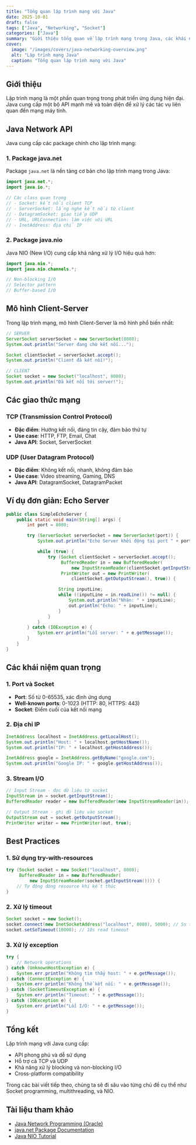 ```yaml
---
title: "Tổng quan lập trình mạng với Java"
date: 2025-10-01
draft: false
tags: ["Java", "Networking", "Socket"]
categories: ["Java"]
summary: "Giới thiệu tổng quan về lập trình mạng trong Java, các khái niệm cơ bản và thư viện hỗ trợ."
cover:
  image: "/images/covers/java-networking-overview.png"
  alt: "Lập trình mạng Java"
  caption: "Tổng quan lập trình mạng với Java"
---
```


## Giới thiệu

Lập trình mạng là một phần quan trọng trong phát triển ứng dụng hiện đại. Java cung cấp một bộ API mạnh mẽ và toàn diện để xử lý các tác vụ liên quan đến mạng máy tính.

## Java Network API

Java cung cấp các package chính cho lập trình mạng:

### 1. Package java.net

Package `java.net` là nền tảng cơ bản cho lập trình mạng trong Java:

```java
import java.net.*;
import java.io.*;

// Các class quan trọng
// - Socket: kết nối client TCP
// - ServerSocket: lắng nghe kết nối từ client
// - DatagramSocket: giao tiếp UDP
// - URL, URLConnection: làm việc với URL
// - InetAddress: địa chỉ IP
```

### 2. Package java.nio

Java NIO (New I/O) cung cấp khả năng xử lý I/O hiệu quả hơn:

```java
import java.nio.*;
import java.nio.channels.*;

// Non-blocking I/O
// Selector pattern
// Buffer-based I/O
```

## Mô hình Client-Server

Trong lập trình mạng, mô hình Client-Server là mô hình phổ biến nhất:

```java
// SERVER
ServerSocket serverSocket = new ServerSocket(8080);
System.out.println("Server đang chờ kết nối...");

Socket clientSocket = serverSocket.accept();
System.out.println("Client đã kết nối!");

// CLIENT
Socket socket = new Socket("localhost", 8080);
System.out.println("Đã kết nối tới server!");
```

## Các giao thức mạng

### TCP (Transmission Control Protocol)

- **Đặc điểm**: Hướng kết nối, đáng tin cậy, đảm bảo thứ tự
- **Use case**: HTTP, FTP, Email, Chat
- **Java API**: Socket, ServerSocket

### UDP (User Datagram Protocol)

- **Đặc điểm**: Không kết nối, nhanh, không đảm bảo
- **Use case**: Video streaming, Gaming, DNS
- **Java API**: DatagramSocket, DatagramPacket

## Ví dụ đơn giản: Echo Server

```java
public class SimpleEchoServer {
    public static void main(String[] args) {
        int port = 8080;

        try (ServerSocket serverSocket = new ServerSocket(port)) {
            System.out.println("Echo Server khởi động tại port " + port);

            while (true) {
                try (Socket clientSocket = serverSocket.accept();
                     BufferedReader in = new BufferedReader(
                         new InputStreamReader(clientSocket.getInputStream()));
                     PrintWriter out = new PrintWriter(
                         clientSocket.getOutputStream(), true)) {

                    String inputLine;
                    while ((inputLine = in.readLine()) != null) {
                        System.out.println("Nhận: " + inputLine);
                        out.println("Echo: " + inputLine);
                    }
                }
            }
        } catch (IOException e) {
            System.err.println("Lỗi server: " + e.getMessage());
        }
    }
}
```

## Các khái niệm quan trọng

### 1. Port và Socket

- **Port**: Số từ 0-65535, xác định ứng dụng
- **Well-known ports**: 0-1023 (HTTP: 80, HTTPS: 443)
- **Socket**: Điểm cuối của kết nối mạng

### 2. Địa chỉ IP

```java
InetAddress localhost = InetAddress.getLocalHost();
System.out.println("Host: " + localhost.getHostName());
System.out.println("IP: " + localhost.getHostAddress());

InetAddress google = InetAddress.getByName("google.com");
System.out.println("Google IP: " + google.getHostAddress());
```

### 3. Stream I/O

```java
// Input Stream - đọc dữ liệu từ socket
InputStream in = socket.getInputStream();
BufferedReader reader = new BufferedReader(new InputStreamReader(in));

// Output Stream - ghi dữ liệu vào socket
OutputStream out = socket.getOutputStream();
PrintWriter writer = new PrintWriter(out, true);
```

## Best Practices

### 1. Sử dụng try-with-resources

```java
try (Socket socket = new Socket("localhost", 8080);
     BufferedReader in = new BufferedReader(
         new InputStreamReader(socket.getInputStream()))) {
    // Tự động đóng resource khi kết thúc
}
```

### 2. Xử lý timeout

```java
Socket socket = new Socket();
socket.connect(new InetSocketAddress("localhost", 8080), 5000); // 5s timeout
socket.setSoTimeout(10000); // 10s read timeout
```

### 3. Xử lý exception

```java
try {
    // Network operations
} catch (UnknownHostException e) {
    System.err.println("Không tìm thấy host: " + e.getMessage());
} catch (ConnectException e) {
    System.err.println("Không thể kết nối: " + e.getMessage());
} catch (SocketTimeoutException e) {
    System.err.println("Timeout: " + e.getMessage());
} catch (IOException e) {
    System.err.println("Lỗi I/O: " + e.getMessage());
}
```

## Tổng kết

Lập trình mạng với Java cung cấp:

- API phong phú và dễ sử dụng
- Hỗ trợ cả TCP và UDP
- Khả năng xử lý blocking và non-blocking I/O
- Cross-platform compatibility

Trong các bài viết tiếp theo, chúng ta sẽ đi sâu vào từng chủ đề cụ thể như Socket programming, multithreading, và NIO.

## Tài liệu tham khảo

- [Java Network Programming (Oracle)](https://docs.oracle.com/javase/tutorial/networking/)
- [java.net Package Documentation](https://docs.oracle.com/javase/8/docs/api/java/net/package-summary.html)
- [Java NIO Tutorial](https://jenkov.com/tutorials/java-nio/index.html)
